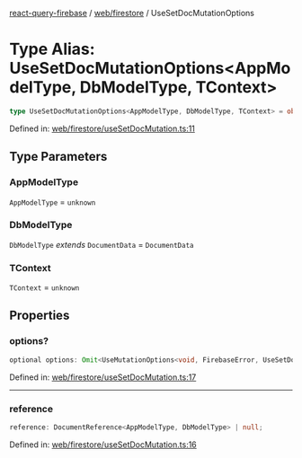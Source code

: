 [react-query-firebase](../../../modules.md) / [web/firestore](../index.md) / UseSetDocMutationOptions

# Type Alias: UseSetDocMutationOptions\<AppModelType, DbModelType, TContext\>

```ts
type UseSetDocMutationOptions<AppModelType, DbModelType, TContext> = object;
```

Defined in: [web/firestore/useSetDocMutation.ts:11](https://github.com/vpishuk/react-query-firebase/blob/10e2945f75363a784c3dfc0e90b9f7a489dcc848/web/firestore/useSetDocMutation.ts#L11)

## Type Parameters

### AppModelType

`AppModelType` = `unknown`

### DbModelType

`DbModelType` *extends* `DocumentData` = `DocumentData`

### TContext

`TContext` = `unknown`

## Properties

### options?

```ts
optional options: Omit<UseMutationOptions<void, FirebaseError, UseSetDocMutationValues<AppModelType>, TContext>, "mutationFn" | "mutationKey">;
```

Defined in: [web/firestore/useSetDocMutation.ts:17](https://github.com/vpishuk/react-query-firebase/blob/10e2945f75363a784c3dfc0e90b9f7a489dcc848/web/firestore/useSetDocMutation.ts#L17)

***

### reference

```ts
reference: DocumentReference<AppModelType, DbModelType> | null;
```

Defined in: [web/firestore/useSetDocMutation.ts:16](https://github.com/vpishuk/react-query-firebase/blob/10e2945f75363a784c3dfc0e90b9f7a489dcc848/web/firestore/useSetDocMutation.ts#L16)
